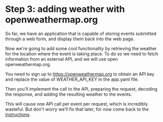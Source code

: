 # Step 3: adding weather with openweathermap.org

So far, we have an application that is capable of storing events submitted
through a web form, and display them back into the web page.

Now we're going to add some cool functionality by retrieving the weather for
the location where the event is taking place. To do so we need to fetch
information from an external API, and we will use open openweathermap.org.

You need to sign up to https://openweathermap.org to obtain an API key and replace the
value of WEATHER_API_KEY in the app.yaml file.

Then you'll implement the call to the API, preparing the request, decoding the
response, and adding the resulting weather to the events.

This will cause one API call per event per request, which is incredibly wasteful.
But don't worry we'll fix that later, for now come back to the
[instructions](../../section08/README.md#congratulations).
